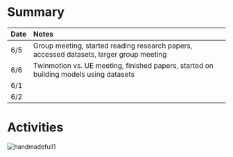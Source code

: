 # Summary

| Date   | Notes
| :----- | :-------------------------------
| 6/5  | Group meeting, started reading research papers, accessed datasets, larger group meeting
| 6/6  | Twinmotion vs. UE meeting, finished papers, started on building models using datasets
| 6/1  | 
| 6/2  | 


# Activities
![handmadefull1](/Users/daisyabbott/Desktop/ARCS2023/weekly-update/handmadefull1.png)

